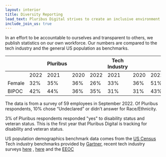 ```yaml
---
layout: interior
title: Diversity Reporting
lead_text: Pluribus Digital strives to create an inclusive environment for all people in order to build a diverse and talented workforce.
include_join_us: true
---
```


 In an effort to be accountable to ourselves and transparent to others, we publish statistics on our own workforce. Our numbers are compared to the tech industry and the general US population as benchmarks.

|        |      | Pluribus |      |       | Tech Industry |      |      | US Pop |      |
|--------|------|----------|------|-------|---------------|------|------|--------|------|
|        | 2022 |   2021   | 2020 | 2022  |      2021     | 2020 | 2022 | 2021   | 2020 |
| Female | 32%  |   35%    | 36%  | 26%   |      33%      | 36%  | 51%  | 51%    | 51%  |
| BIPOC  | 42%  |   44%    | 36%  | 35%   |      31%      | 31%  | 43%  | 42%    | 42%  |



The data is from a survey of 59 employees in September 2022. Of Pluribus respondents, 10% chose “Undeclared” or didn’t answer for Race/Ethnicity.

3% of Pluribus respondents responded "yes" to disability status and veteran status. This is the first year that Pluribus Digital is tracking for disability and veteran status.

US population demographics benchmark data comes from the [US Census](https://www.census.gov/quickfacts/fact/table/US/PST045221) Tech industry benchmarks provided by [Gartner](https://www.gartner.com/en/articles/how-women-in-it-are-championing-change), recent tech industry surveys [here](https://explodingtopics.com/blog/women-in-tech#women-in-tech-stats) , [here](https://www.zippia.com/advice/diversity-in-high-tech-statistics/#:~:text=White%20workers%20make%20up%20a,Black%20employees%20make%20up%207%25) and the [EEOC](
https://www.eeoc.gov/special-report/diversity-high-tech)
